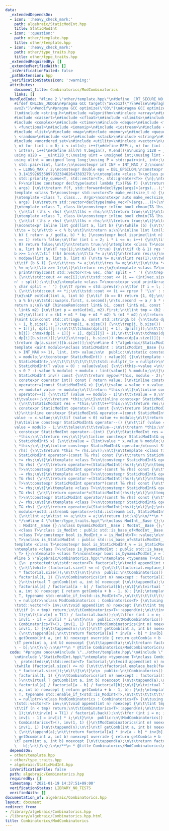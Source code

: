 ```yaml
---
data:
  _extendedDependsOn:
  - icon: ':heavy_check_mark:'
    path: algebraic/StaticModInt.hpp
    title: StaticModInt
  - icon: ':question:'
    path: other/template.hpp
    title: other/template.hpp
  - icon: ':heavy_check_mark:'
    path: other/type_traits.hpp
    title: other/type_traits.hpp
  _extendedRequiredBy: []
  _extendedVerifiedWith: []
  _isVerificationFailed: false
  _pathExtension: hpp
  _verificationStatusIcon: ':warning:'
  attributes:
    document_title: Combinatorics/ModCombinatorics
    links: []
  bundledCode: "#line 2 \"other/template.hpp\"\n#define _CRT_SECURE_NO_WARNINGS\n\
    #ifdef ONLINE_JUDGE\n#pragma GCC target(\"avx512f\")\n#else\n#pragma GCC target(\"\
    avx2\")\n#endif\n#pragma GCC optimize(\"O3\")\n#pragma GCC optimize(\"unroll-loops\"\
    )\n#include <string.h>\n#include <algorithm>\n#include <array>\n#include <bitset>\n\
    #include <cassert>\n#include <cfloat>\n#include <climits>\n#include <cmath>\n\
    #include <complex>\n#include <ctime>\n#include <deque>\n#include <fstream>\n#include\
    \ <functional>\n#include <iomanip>\n#include <iostream>\n#include <iterator>\n\
    #include <list>\n#include <map>\n#include <memory>\n#include <queue>\n#include\
    \ <random>\n#include <set>\n#include <stack>\n#include <string>\n#include <unordered_map>\n\
    #include <unordered_set>\n#include <utility>\n#include <vector>\n\n#define rep(i,\
    \ n) for (int i = 0; i < int(n); i++)\n#define REP(i, n) for (int i = 1; i <=\
    \ int(n); i++)\n#define all(V) V.begin(), V.end()\n\nusing i128 = __int128_t;\n\
    using u128 = __uint128_t;\nusing uint = unsigned int;\nusing lint = long long;\n\
    using ulint = unsigned long long;\nusing P = std::pair<int, int>;\nusing LP =\
    \ std::pair<lint, lint>;\n\nconstexpr int INF = INT_MAX / 2;\nconstexpr lint LINF\
    \ = LLONG_MAX / 2;\nconstexpr double eps = DBL_EPSILON;\nconstexpr double PI =\
    \ 3.141592653589793238462643383279;\n\ntemplate <class T>\nclass prique : public\
    \ std::priority_queue<T, std::vector<T>, std::greater<T>> {\n};\ntemplate <class\
    \ F>\ninline constexpr decltype(auto) lambda_fix(F&& f) {\n\treturn [f = std::forward<F>(f)](auto&&...\
    \ args) {\n\t\treturn f(f, std::forward<decltype(args)>(args)...);\n\t};\n}\n\
    template <class T>\nconstexpr std::vector<T> make_vec(size_t n) {\n\treturn std::vector<T>(n);\n\
    }\ntemplate <class T, class... Args>\nconstexpr auto make_vec(size_t n, Args&&...\
    \ args) {\n\treturn std::vector<decltype(make_vec<T>(args...))>(\n\t\tn, make_vec<T>(std::forward<Args>(args)...));\n\
    }\ntemplate <class T, class U>\nconstexpr inline bool chmax(T& lhs, const U& rhs)\
    \ {\n\tif (lhs < rhs) {\n\t\tlhs = rhs;\n\t\treturn true;\n\t}\n\treturn false;\n\
    }\ntemplate <class T, class U>\nconstexpr inline bool chmin(T& lhs, const U& rhs)\
    \ {\n\tif (lhs > rhs) {\n\t\tlhs = rhs;\n\t\treturn true;\n\t}\n\treturn false;\n\
    }\nconstexpr inline lint gcd(lint a, lint b) {\n\twhile (b) {\n\t\tlint c = a;\n\
    \t\ta = b;\n\t\tb = c % b;\n\t}\n\treturn a;\n}\ninline lint lcm(lint a, lint\
    \ b) { return a / gcd(a, b) * b; }\nconstexpr bool isprime(lint n) {\n\tif (n\
    \ == 1) return false;\n\tfor (int i = 2; i * i <= n; i++) {\n\t\tif (n % i ==\
    \ 0) return false;\n\t}\n\treturn true;\n}\ntemplate <class T>\nconstexpr T mypow(T\
    \ a, lint b) {\n\tT res(1);\n\twhile (true) {\n\t\tif (b & 1) res *= a;\n\t\t\
    b >>= 1;\n\t\tif (!b) break;\n\t\ta *= a;\n\t}\n\treturn res;\n}\nconstexpr lint\
    \ modpow(lint a, lint b, lint m) {\n\ta %= m;\n\tlint res(1);\n\twhile (b) {\n\
    \t\tif (b & 1) {\n\t\t\tres *= a;\n\t\t\tres %= m;\n\t\t}\n\t\ta *= a;\n\t\ta\
    \ %= m;\n\t\tb >>= 1;\n\t}\n\treturn res;\n}\ntemplate <class T>\nconstexpr void\
    \ printArray(const std::vector<T>& vec, char split = ' ') {\n\trep(i, vec.size())\
    \ {\n\t\tstd::cout << vec[i];\n\t\tstd::cout << (i == (int)vec.size() - 1 ? '\\\
    n' : split);\n\t}\n}\ntemplate <class T>\nconstexpr void printArray(T l, T r,\
    \ char split = ' ') {\n\tT rprev = std::prev(r);\n\tfor (T i = l; i != r; i++)\
    \ {\n\t\tstd::cout << *i;\n\t\tstd::cout << (i == rprev ? '\\n' : split);\n\t\
    }\n}\nLP extGcd(lint a, lint b) {\n\tif (b == 0) return {1, 0};\n\tLP s = extGcd(b,\
    \ a % b);\n\tstd::swap(s.first, s.second);\n\ts.second -= a / b * s.first;\n\t\
    return s;\n}\nLP ChineseRem(const lint& b1, const lint& m1, const lint& b2, const\
    \ lint& m2) {\n\tlint p = extGcd(m1, m2).first;\n\tlint tmp = (b2 - b1) * p %\
    \ m2;\n\tlint r = (b1 + m1 * tmp + m1 * m2) % (m1 * m2);\n\treturn {r, m1 * m2};\n\
    }\nint LCS(const std::string& a, const std::string& b) {\n\tauto dp = make_vec<int>(a.size()\
    \ + 1, b.size() + 1);\n\trep(i, a.size()) {\n\t\trep(j, b.size()) {\n\t\t\tchmax(dp[i\
    \ + 1][j], dp[i][j]);\n\t\t\tchmax(dp[i][j + 1], dp[i][j]);\n\t\t\tif (a[i] ==\
    \ b[j]) chmax(dp[i + 1][j + 1], dp[i][j] + 1);\n\t\t}\n\t\tchmax(dp[i + 1][b.size()],\
    \ dp[i][b.size()]);\n\t}\n\trep(j, b.size()) chmax(dp[a.size()][j + 1], dp[a.size()][j]);\n\
    \treturn dp[a.size()][b.size()];\n}\n#line 4 \"algebraic/StaticModInt.hpp\"\n\
    template <uint modulo>\nclass StaticModInt : StaticModInt__Base {\n\tstd::conditional_t<(modulo\
    \ > INT_MAX >> 1), lint, int> value;\n\n  public:\n\tstatic constexpr uint mod_value\
    \ = modulo;\n\tconstexpr StaticModInt() : value(0) {}\n\ttemplate <class T, std::enable_if_t<!std::is_convertible_v<T,\
    \ StaticModInt>,\n\t\t\t\t\t\t\t\t\t\tstd::nullptr_t> = nullptr>\n\tconstexpr\
    \ StaticModInt(T value = 0) : value(value) {\n\t\tthis->value =\n\t\t\t(value\
    \ < 0 ? -(-value % modulo) + modulo : lint(value)) % modulo;\n\t}\n\tinline constexpr\
    \ StaticModInt inv() const {\n\t\treturn mypow(*this, modulo - 2);\n\t}\n\tinline\
    \ constexpr operator int() const { return value; }\n\tinline constexpr StaticModInt&\
    \ operator+=(const StaticModInt& x) {\n\t\tvalue = value + x.value;\n\t\tif (value\
    \ >= modulo) value -= modulo;\n\t\treturn *this;\n\t}\n\tinline constexpr StaticModInt&\
    \ operator++() {\n\t\tif (value == modulo - 1)\n\t\t\tvalue = 0;\n\t\telse\n\t\
    \t\tvalue++;\n\t\treturn *this;\n\t}\n\tinline constexpr StaticModInt operator++(int)\
    \ {\n\t\tStaticModInt res = *this;\n\t\t++*this;\n\t\treturn res;\n\t}\n\tinline\
    \ constexpr StaticModInt operator-() const {\n\t\treturn StaticModInt(0) -= *this;\n\
    \t}\n\tinline constexpr StaticModInt& operator-=(const StaticModInt& x) {\n\t\t\
    value -= x.value;\n\t\tif (value < 0) value += modulo;\n\t\treturn *this;\n\t\
    }\n\tinline constexpr StaticModInt& operator--() {\n\t\tif (value == 0)\n\t\t\t\
    value = modulo - 1;\n\t\telse\n\t\t\tvalue--;\n\t\treturn *this;\n\t}\n\tinline\
    \ constexpr StaticModInt operator--(int) {\n\t\tStaticModInt res = *this;\n\t\t\
    --*this;\n\t\treturn res;\n\t}\n\tinline constexpr StaticModInt& operator*=(const\
    \ StaticModInt& x) {\n\t\tvalue = (lint)value * x.value % modulo;\n\t\treturn\
    \ *this;\n\t}\n\tinline constexpr StaticModInt& operator/=(const StaticModInt&\
    \ rhs) {\n\t\treturn *this *= rhs.inv();\n\t}\n\ttemplate <class T>\n\tconstexpr\
    \ StaticModInt operator+(const T& rhs) const {\n\t\treturn StaticModInt(*this)\
    \ += rhs;\n\t}\n\ttemplate <class T>\n\tconstexpr StaticModInt& operator+=(const\
    \ T& rhs) {\n\t\treturn operator+=(StaticModInt(rhs));\n\t}\n\ttemplate <class\
    \ T>\n\tconstexpr StaticModInt operator-(const T& rhs) const {\n\t\treturn StaticModInt(*this)\
    \ -= rhs;\n\t}\n\ttemplate <class T>\n\tconstexpr StaticModInt& operator-=(const\
    \ T& rhs) {\n\t\treturn operator-=(StaticModInt(rhs));\n\t}\n\ttemplate <class\
    \ T>\n\tconstexpr StaticModInt operator*(const T& rhs) const {\n\t\treturn StaticModInt(*this)\
    \ *= rhs;\n\t}\n\ttemplate <class T>\n\tconstexpr StaticModInt& operator*=(const\
    \ T& rhs) {\n\t\treturn operator*=(StaticModInt(rhs));\n\t}\n\ttemplate <class\
    \ T>\n\tconstexpr StaticModInt operator/(const T& rhs) const {\n\t\treturn StaticModInt(*this)\
    \ /= rhs;\n\t}\n\ttemplate <class T>\n\tconstexpr StaticModInt& operator/=(const\
    \ T& rhs) {\n\t\treturn operator/=(StaticModInt(rhs));\n\t}\n};\ntemplate <uint\
    \ modulo>\nstd::istream& operator>>(std::istream& ist, StaticModInt<modulo>& x)\
    \ {\n\tlint a;\n\tist >> a;\n\tx = a;\n\treturn ist;\n}\n\n/**\n * @title StaticModInt\n\
    \ */\n#line 4 \"other/type_traits.hpp\"\n\nclass ModInt__Base {};\nclass StaticModInt__Base\
    \ : ModInt__Base {};\nclass DynamicModInt__Base : ModInt__Base {};\n\ntemplate\
    \ <class T>\nclass is_ModInt : public std::is_base_of<ModInt__Base, T> {};\ntemplate\
    \ <class T>\nconstexpr bool is_ModInt_v = is_ModInt<T>::value;\n\ntemplate <class\
    \ T>\nclass is_StaticModInt : public std::is_base_of<StaticModInt__Base, T> {};\n\
    template <class T>\nconstexpr bool is_StaticModInt_v = is_StaticModInt<T>::value;\n\
    \ntemplate <class T>\nclass is_DynamicModInt : public std::is_base_of<DynamicModInt__Base,\
    \ T> {};\ntemplate <class T>\nconstexpr bool is_DynamicModInt_v = is_DynamicModInt<T>::value;\n\
    #line 5 \"algebraic/Combinatorics.hpp\"\ntemplate <typename T>\nclass Combinatorics\
    \ {\n  protected:\n\tstd::vector<T> factorial;\n\tvoid append(int n) noexcept\
    \ {\n\t\twhile (factorial.size() <= n) {\n\t\t\tfactorial.emplace_back(factorial.back()\
    \ * factorial.size());\n\t\t}\n\t}\n\n  public:\n\tCombinatorics() noexcept :\
    \ factorial(1, 1) {}\n\tCombinatorics(int n) noexcept : factorial(1, 1) { append(n);\
    \ }\n\tvirtual T getComb(int a, int b) noexcept {\n\t\tappend(a);\n\t\treturn\
    \ factorial[a] / factorial[a - b] / factorial[b];\n\t}\n\tvirtual T getDcomb(int\
    \ a, int b) noexcept { return getComb(a + b - 1, b); }\n};\ntemplate <typename\
    \ T, typename std::enable_if_t<std::is_ModInt<T>,\n\t\t\t\t\t\t\t\t\t\t\t\tstd::nullptr_t>\
    \ = nullptr>\nclass ModCombinatorics : Combinatorics<T> {\n\tusing Combinatorics<T>::factorial;\n\
    \tstd::vector<T> inv;\n\tvoid append(int n) noexcept {\n\t\tint tmp = factorial.size();\n\
    \t\tif (n < tmp) return;\n\t\tCombinatorics<T>::append(n);\n\t\tinv.resize(n +\
    \ 1);\n\t\tinv[n] = T(1) / factorial.back();\n\t\tfor (int i = n; i > tmp; i--)\
    \ inv[i - 1] = inv[i] * i;\n\t}\n\n  public:\n\tModCombinatorics() noexcept :\
    \ Combinatorics<T>(), inv(1, 1) {}\n\tModCombinatorics(int n) noexcept : Combinatorics<T>(n),\
    \ inv(1, 1) {\n\t\tappend(n);\n\t}\n\tT getComb(int a, int b) noexcept override\
    \ {\n\t\tappend(a);\n\t\treturn factorial[a] * inv[a - b] * inv[b];\n\t}\n\tT\
    \ getDcomb(int a, int b) noexcept override { return getComb(a + b - 1, b); }\n\
    \tT perm(int a, int b) noexcept {\n\t\tappend(a);\n\t\treturn factorial[a] * inv[a\
    \ - b];\n\t}\n};\n\n/**\n * @title Combinatorics/ModCombinatorics\n */\n"
  code: "#pragma once\n#include \"../other/template.hpp\"\n#include \"../other/type_traits.hpp\"\
    \n#include \"StaticModInt.hpp\"\ntemplate <typename T>\nclass Combinatorics {\n\
    \  protected:\n\tstd::vector<T> factorial;\n\tvoid append(int n) noexcept {\n\t\
    \twhile (factorial.size() <= n) {\n\t\t\tfactorial.emplace_back(factorial.back()\
    \ * factorial.size());\n\t\t}\n\t}\n\n  public:\n\tCombinatorics() noexcept :\
    \ factorial(1, 1) {}\n\tCombinatorics(int n) noexcept : factorial(1, 1) { append(n);\
    \ }\n\tvirtual T getComb(int a, int b) noexcept {\n\t\tappend(a);\n\t\treturn\
    \ factorial[a] / factorial[a - b] / factorial[b];\n\t}\n\tvirtual T getDcomb(int\
    \ a, int b) noexcept { return getComb(a + b - 1, b); }\n};\ntemplate <typename\
    \ T, typename std::enable_if_t<std::is_ModInt<T>,\n\t\t\t\t\t\t\t\t\t\t\t\tstd::nullptr_t>\
    \ = nullptr>\nclass ModCombinatorics : Combinatorics<T> {\n\tusing Combinatorics<T>::factorial;\n\
    \tstd::vector<T> inv;\n\tvoid append(int n) noexcept {\n\t\tint tmp = factorial.size();\n\
    \t\tif (n < tmp) return;\n\t\tCombinatorics<T>::append(n);\n\t\tinv.resize(n +\
    \ 1);\n\t\tinv[n] = T(1) / factorial.back();\n\t\tfor (int i = n; i > tmp; i--)\
    \ inv[i - 1] = inv[i] * i;\n\t}\n\n  public:\n\tModCombinatorics() noexcept :\
    \ Combinatorics<T>(), inv(1, 1) {}\n\tModCombinatorics(int n) noexcept : Combinatorics<T>(n),\
    \ inv(1, 1) {\n\t\tappend(n);\n\t}\n\tT getComb(int a, int b) noexcept override\
    \ {\n\t\tappend(a);\n\t\treturn factorial[a] * inv[a - b] * inv[b];\n\t}\n\tT\
    \ getDcomb(int a, int b) noexcept override { return getComb(a + b - 1, b); }\n\
    \tT perm(int a, int b) noexcept {\n\t\tappend(a);\n\t\treturn factorial[a] * inv[a\
    \ - b];\n\t}\n};\n\n/**\n * @title Combinatorics/ModCombinatorics\n */"
  dependsOn:
  - other/template.hpp
  - other/type_traits.hpp
  - algebraic/StaticModInt.hpp
  isVerificationFile: false
  path: algebraic/Combinatorics.hpp
  requiredBy: []
  timestamp: '2021-01-19 14:37:51+09:00'
  verificationStatus: LIBRARY_NO_TESTS
  verifiedWith: []
documentation_of: algebraic/Combinatorics.hpp
layout: document
redirect_from:
- /library/algebraic/Combinatorics.hpp
- /library/algebraic/Combinatorics.hpp.html
title: Combinatorics/ModCombinatorics
---
```

